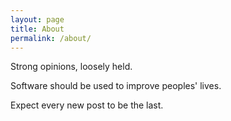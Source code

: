 ```yaml
---
layout: page
title: About
permalink: /about/
---
```


Strong opinions, loosely held.

Software should be used to improve peoples' lives.

Expect every new post to be the last.
